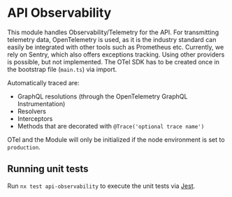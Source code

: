 # API Observability

This module handles Observability/Telemetry for the API. For transmitting
telemetry data, OpenTelemetry is used, as it is the industry standard can easily
be integrated with other tools such as Prometheus etc. Currently, we rely on
Sentry, which also offers exceptions tracking. Using other providers is
possible, but not implemented. The OTel SDK has to be created once in the
bootstrap file (`main.ts`) via import.

Automatically traced are:

- GraphQL resolutions (through the OpenTelemetry GraphQL Instrumentation)
- Resolvers
- Interceptors
- Methods that are decorated with `@Trace('optional trace name')`

OTel and the Module will only be initialized if the node environment is set to
`production`.

## Running unit tests

Run `nx test api-observability` to execute the unit tests via
[Jest](https://jestjs.io).
